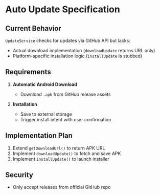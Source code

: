 # Auto Update Specification

## Current Behavior
`UpdateService` checks for updates via GitHub API but lacks:
- Actual download implementation (`downloadUpdate` returns URL only)
- Platform-specific installation logic (`installUpdate` is stubbed)

## Requirements
1. **Automatic Android Download**
   - Download `.apk` from GitHub release assets

2. **Installation**
   - Save to external storage
   - Trigger install intent with user confirmation

## Implementation Plan
1. Extend `getDownloadUrl()` to return APK URL
2. Implement `downloadUpdate()` to fetch and save APK
3. Implement `installUpdate()` to launch installer

## Security
- Only accept releases from official GitHub repo